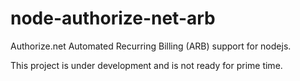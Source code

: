 # node-authorize-net-arb

Authorize.net Automated Recurring Billing (ARB) support for nodejs.

This project is under development and is not ready for prime time.

